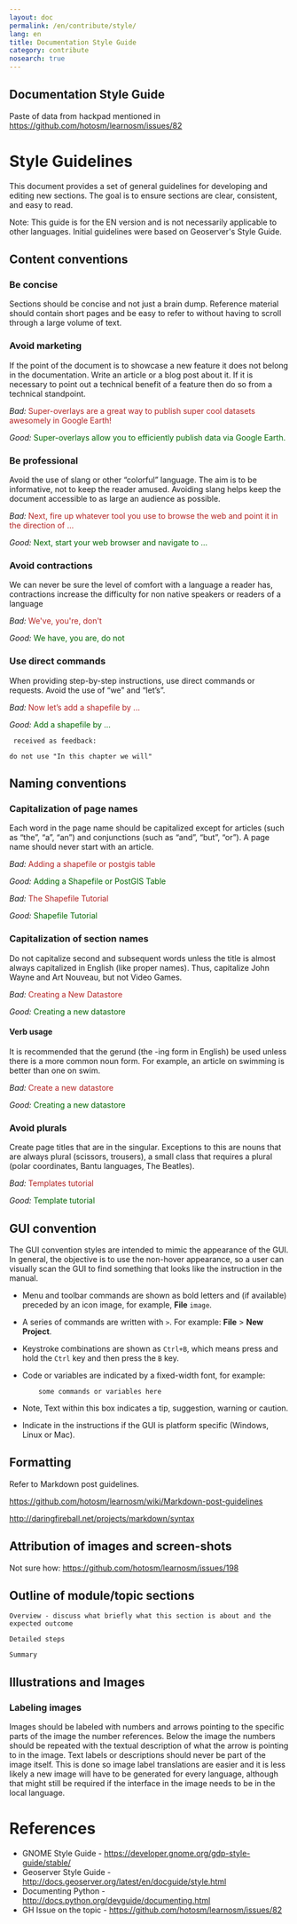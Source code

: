 ```yaml
---
layout: doc
permalink: /en/contribute/style/
lang: en
title: Documentation Style Guide
category: contribute
nosearch: true
---
```


## Documentation Style Guide

Paste of data from hackpad mentioned in <https://github.com/hotosm/learnosm/issues/82>

Style Guidelines
=========================

This document provides a set of general guidelines for developing and editing new 
sections. The goal is to ensure sections are clear, consistent, and easy to read.

Note:  This guide is for the EN version and is not necessarily applicable to 
other languages.  Initial guidelines were based on Geoserver's Style Guide.

Content conventions
--------------------

### Be concise

Sections should be concise and not just a brain dump. Reference material 
should contain short pages and be easy to refer to without having to scroll 
through a large volume of text. 

### Avoid marketing

If the point of the document is to showcase a new feature it does not belong 
in the documentation. Write an article or a blog post about it. If it is necessary 
to point out a technical benefit of a feature then do so from a technical standpoint.

*Bad:* <font color="firebrick">Super-overlays are a great way to publish super cool datasets awesomely in Google Earth!</font>

*Good:* <font color="darkgreen">Super-overlays allow you to efficiently publish data via Google Earth.</font>

### Be professional

Avoid the use of slang or other “colorful” language. The aim  is to be informative, 
not to keep the reader amused. Avoiding slang helps keep the document accessible to as large an audience as possible.

*Bad:* <font color="firebrick">Next, fire up whatever tool you use to browse the web and point it in the direction of ...</font>

*Good:* <font color="darkgreen">Next, start your web browser and navigate to ...</font>
    
### Avoid contractions

We can never be sure the level of comfort with a language a reader has, contractions increase the difficulty for non native speakers or readers of a language

*Bad:* <font color="firebrick">We've, you're, don't</font>

*Good:* <font color="darkgreen">We have, you are, do not</font>



### Use direct commands

When providing step-by-step instructions, use direct commands or requests. Avoid 
the use of “we” and “let’s”.

*Bad:* <font color="firebrick">Now let’s add a shapefile by ...</font>

*Good:* <font color="darkgreen">Add a shapefile by ...</font>

     received as feedback:

    do not use "In this chapter we will"


Naming conventions
-------------------------------

### Capitalization of page names

Each word in the page name should be capitalized except for articles (such as “the”, “a”, “an”) and conjunctions (such as “and”, “but”, “or”). A page name should never start with an article.

*Bad:* <font color="firebrick">Adding a shapefile or postgis table</font>

*Good:* <font color="darkgreen">Adding a Shapefile or PostGIS Table</font>

*Bad:* <font color="firebrick">The Shapefile Tutorial</font>

*Good:* <font color="darkgreen">Shapefile Tutorial</font>

### Capitalization of section names

Do not capitalize second and subsequent words unless the title is almost always 
capitalized in English (like proper names). Thus, capitalize John Wayne and Art 
Nouveau, but not Video Games.

*Bad:* <font color="firebrick">Creating a New Datastore</font>

*Good:* <font color="darkgreen">Creating a new datastore</font>

#### Verb usage

It is recommended that the gerund (the -ing form in English) be used unless there 
is a more common noun form. For example, an article on swimming is better than one 
on swim.

*Bad:* <font color="firebrick">Create a new datastore</font>

*Good:* <font color="darkgreen">Creating a new datastore</font>

### Avoid plurals

Create page titles that are in the singular. Exceptions to this are nouns that are 
always plural (scissors, trousers), a small class that requires a plural (polar 
coordinates, Bantu languages, The Beatles).

*Bad:* <font color="firebrick">Templates tutorial</font>

*Good:* <font color="darkgreen">Template tutorial</font>

GUI convention
-----------------------------------
The GUI convention styles are intended to mimic the appearance of the GUI. In 
general, the objective is to use the non-hover appearance, so a user can 
visually scan the GUI to find something that looks like the instruction in 
the manual.

* Menu and toolbar commands are shown as bold letters and (if available) 
  preceded by an icon image, for example, **File** `image`.

* A series of commands are written with `>`. 
  For example: **File** > **New Project**.

* Keystroke combinations are shown as `Ctrl+B`, which means press and hold 
  the `Ctrl` key and then press the `B` key.

* Code or variables are indicated by a fixed-width font, for example:

          some commands or variables here


* Note, Text within this box indicates a tip, suggestion, warning or caution.

* Indicate in the instructions if the GUI is platform specific (Windows, Linux or Mac).

Formatting
------------------

Refer to Markdown post guidelines. 

https://github.com/hotosm/learnosm/wiki/Markdown-post-guidelines

http://daringfireball.net/projects/markdown/syntax


Attribution of images and screen-shots
--------------------------------------------------------------
Not sure how: <https://github.com/hotosm/learnosm/issues/198>

Outline of module/topic sections
-------------------------------------------------------------

    Overview - discuss what briefly what this section is about and the expected outcome

    Detailed steps

    Summary


Illustrations and Images
----------------------------------

### Labeling images

Images should be labeled with numbers and arrows pointing to the specific parts of the image the number references. Below the image the numbers should be repeated with the textual description of what the arrow is pointing to in the image. Text labels or descriptions should never be part of the image itself. This is done so image label translations are easier and it is less likely a new image will have to be generated for every language, although that might still be required if the interface in the image needs to be in the local language.

References
==============
 * GNOME Style Guide - <https://developer.gnome.org/gdp-style-guide/stable/>
 * Geoserver Style Guide - <http://docs.geoserver.org/latest/en/docguide/style.html>
 * Documenting Python - <http://docs.python.org/devguide/documenting.html>
 * GH Issue on the topic - <https://github.com/hotosm/learnosm/issues/82>

